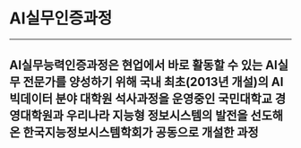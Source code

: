 # AI실무인증과정 
---------
AI실무능력인증과정은 현업에서 바로 활동할 수 있는 AI실무 전문가를 양성하기 위해
국내 최초(2013년 개설)의 AI빅데이터 분야 대학원 석사과정을 운영중인 국민대학교 경영대학원과
우리나라 지능형 정보시스템의 발전을 선도해 온 한국지능정보시스템학회가 공동으로 개설한 과정
---------
